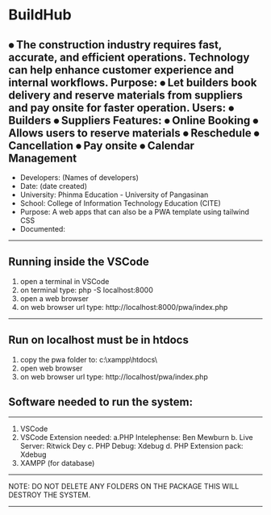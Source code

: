# BuildHub
⦁	The construction industry requires fast, accurate, and efficient operations. Technology can help enhance customer experience and internal workflows.
Purpose:
⦁	Let builders book delivery and reserve materials from suppliers and pay onsite for faster operation.
Users:
⦁	Builders
⦁	Suppliers
Features:
⦁	Online Booking
⦁	Allows users to reserve materials
⦁	Reschedule
⦁	Cancellation
⦁	Pay onsite
⦁	Calendar Management
----------------------------
* Developers: (Names of developers)
* Date: (date created)
* University: Phinma Education - University of Pangasinan
* School: College of Information Technology Education (CITE)
* Purpose: A web apps that can also be a PWA template using tailwind CSS
* Documented:
-----------------------------
## Running inside the VSCode

1. open a terminal in VSCode
2. on terminal type: php -S localhost:8000
3. open a web browser
4. on web browser url type: http://localhost:8000/pwa/index.php
-----------------------------
## Run on localhost must be in htdocs

1. copy the pwa folder to: c:\xampp\htdocs\
2. open web browser
2. on web browser url type: http://localhost/pwa/index.php
## Software needed to run the system:
-----------------------------
1. VSCode 
2. VSCode Extension needed: 
    a.PHP Intelephense: Ben Mewburn
    b. Live Server: Ritwick Dey
    c. PHP Debug: Xdebug
    d. PHP Extension pack: Xdebug
3. XAMPP (for database)

*******************************************************************************
NOTE: DO NOT DELETE ANY FOLDERS ON THE PACKAGE THIS WILL DESTROY THE SYSTEM.
*******************************************************************************
